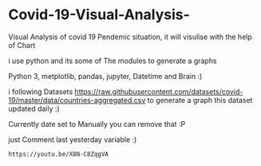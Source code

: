 # Covid-19-Visual-Analysis-
Visual Analysis of covid 19 Pendemic situation, it will visulise with the help of Chart

i use python and its some of The modules to generate a graphs 

Python 3, metplotlib, pandas, jupyter, Datetime and Brain :)

i following Datasets https://raw.githubusercontent.com/datasets/covid-19/master/data/countries-aggregated.csv to generate a graph this dataset updated daily :)



Currently date set to Manually you can remove that :P 

just Comment last yesterday variable :)


    https://youtu.be/X8N-C8ZqgVA
